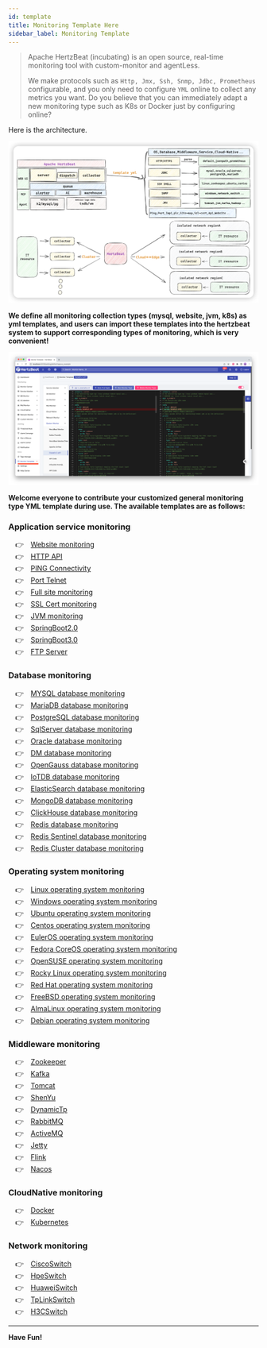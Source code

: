 ```yaml
---
id: template  
title: Monitoring Template Here     
sidebar_label: Monitoring Template
---
```


> Apache HertzBeat (incubating) is an open source, real-time monitoring tool with custom-monitor and agentLess.
>
> We make protocols such as `Http, Jmx, Ssh, Snmp, Jdbc, Prometheus` configurable, and you only need to configure `YML` online to collect any metrics you want.
> Do you believe that you can immediately adapt a new monitoring type such as K8s or Docker just by configuring online?

Here is the architecture.

![HertzBeat](/img/docs/hertzbeat-arch.png)

**We define all monitoring collection types (mysql, website, jvm, k8s) as yml templates, and users can import these templates into the hertzbeat system to support corresponding types of monitoring, which is very convenient!**

![HertzBeat](/img/docs/advanced/extend-point-1.png)

**Welcome everyone to contribute your customized general monitoring type YML template during use. The available templates are as follows:**

### Application service monitoring

&emsp;&#x1F449;&emsp;[Website monitoring](https://raw.githubusercontent.com/apache/hertzbeat/master/hertzbeat-manager/src/main/resources/define/app-website.yml) <br />
&emsp;&#x1F449;&emsp;[HTTP API](https://raw.githubusercontent.com/apache/hertzbeat/master/hertzbeat-manager/src/main/resources/define/app-api.yml) <br />
&emsp;&#x1F449;&emsp;[PING Connectivity](https://raw.githubusercontent.com/apache/hertzbeat/master/hertzbeat-manager/src/main/resources/define/app-ping.yml) <br />
&emsp;&#x1F449;&emsp;[Port Telnet](https://raw.githubusercontent.com/apache/hertzbeat/master/hertzbeat-manager/src/main/resources/define/app-port.yml) <br />
&emsp;&#x1F449;&emsp;[Full site monitoring](https://raw.githubusercontent.com/apache/hertzbeat/master/hertzbeat-manager/src/main/resources/define/app-fullsite.yml) <br />
&emsp;&#x1F449;&emsp;[SSL Cert monitoring](https://raw.githubusercontent.com/apache/hertzbeat/master/hertzbeat-manager/src/main/resources/define/app-ssl_cert.yml) <br />
&emsp;&#x1F449;&emsp;[JVM monitoring](https://raw.githubusercontent.com/apache/hertzbeat/master/hertzbeat-manager/src/main/resources/define/app-jvm.yml) <br />
&emsp;&#x1F449;&emsp;[SpringBoot2.0](https://raw.githubusercontent.com/apache/hertzbeat/master/hertzbeat-manager/src/main/resources/define/app-springboot2.yml) <br />
&emsp;&#x1F449;&emsp;[SpringBoot3.0](https://raw.githubusercontent.com/apache/hertzbeat/master/hertzbeat-manager/src/main/resources/define/app-springboot3.yml) <br />
&emsp;&#x1F449;&emsp;[FTP Server](https://raw.githubusercontent.com/apache/hertzbeat/master/hertzbeat-manager/src/main/resources/define/app-ftp.yml) <br />

### Database monitoring

&emsp;&#x1F449;&emsp;[MYSQL database monitoring](https://raw.githubusercontent.com/apache/hertzbeat/master/hertzbeat-manager/src/main/resources/define/app-mysql.yml) <br />
&emsp;&#x1F449;&emsp;[MariaDB database monitoring](https://raw.githubusercontent.com/apache/hertzbeat/master/hertzbeat-manager/src/main/resources/define/app-mariadb.yml) <br />
&emsp;&#x1F449;&emsp;[PostgreSQL database monitoring](https://raw.githubusercontent.com/apache/hertzbeat/master/hertzbeat-manager/src/main/resources/define/app-postgresql.yml) <br />
&emsp;&#x1F449;&emsp;[SqlServer database monitoring](https://raw.githubusercontent.com/apache/hertzbeat/master/hertzbeat-manager/src/main/resources/define/app-sqlserver.yml) <br />
&emsp;&#x1F449;&emsp;[Oracle database monitoring](https://raw.githubusercontent.com/apache/hertzbeat/master/hertzbeat-manager/src/main/resources/define/app-oracle.yml) <br />
&emsp;&#x1F449;&emsp;[DM database monitoring](https://raw.githubusercontent.com/apache/hertzbeat/master/hertzbeat-manager/src/main/resources/define/app-dm.yml) <br />
&emsp;&#x1F449;&emsp;[OpenGauss database monitoring](https://raw.githubusercontent.com/apache/hertzbeat/master/hertzbeat-manager/src/main/resources/define/app-opengauss.yml) <br />
&emsp;&#x1F449;&emsp;[IoTDB database monitoring](https://raw.githubusercontent.com/apache/hertzbeat/master/hertzbeat-manager/src/main/resources/define/app-iotdb.yml) <br />
&emsp;&#x1F449;&emsp;[ElasticSearch database monitoring](https://raw.githubusercontent.com/apache/hertzbeat/master/hertzbeat-manager/src/main/resources/define/app-elasticsearch.yml) <br />
&emsp;&#x1F449;&emsp;[MongoDB database monitoring](https://raw.githubusercontent.com/apache/hertzbeat/master/hertzbeat-manager/src/main/resources/define/app-mongodb.yml) <br />
&emsp;&#x1F449;&emsp;[ClickHouse database monitoring](https://raw.githubusercontent.com/apache/hertzbeat/master/hertzbeat-manager/src/main/resources/define/app-clickhouse.yml) <br />
&emsp;&#x1F449;&emsp;[Redis database monitoring](https://raw.githubusercontent.com/apache/hertzbeat/master/hertzbeat-manager/src/main/resources/define/app-redis.yml) <br />
&emsp;&#x1F449;&emsp;[Redis Sentinel database monitoring](https://raw.githubusercontent.com/apache/hertzbeat/master/hertzbeat-manager/src/main/resources/define/app-redis_sentinel.yml) <br />
&emsp;&#x1F449;&emsp;[Redis Cluster database monitoring](https://raw.githubusercontent.com/apache/hertzbeat/master/hertzbeat-manager/src/main/resources/define/app-redis_cluster.yml) <br />

### Operating system monitoring

&emsp;&#x1F449;&emsp;[Linux operating system monitoring](https://raw.githubusercontent.com/apache/hertzbeat/master/hertzbeat-manager/src/main/resources/define/app-linux.yml) <br />
&emsp;&#x1F449;&emsp;[Windows operating system monitoring](https://raw.githubusercontent.com/apache/hertzbeat/master/hertzbeat-manager/src/main/resources/define/app-windows.yml) <br />
&emsp;&#x1F449;&emsp;[Ubuntu operating system monitoring](https://raw.githubusercontent.com/apache/hertzbeat/master/hertzbeat-manager/src/main/resources/define/app-ubuntu.yml) <br />
&emsp;&#x1F449;&emsp;[Centos operating system monitoring](https://raw.githubusercontent.com/apache/hertzbeat/master/hertzbeat-manager/src/main/resources/define/app-centos.yml) <br />
&emsp;&#x1F449;&emsp;[EulerOS operating system monitoring](https://raw.githubusercontent.com/apache/hertzbeat/master/hertzbeat-manager/src/main/resources/define/app-euleros.yml) <br />
&emsp;&#x1F449;&emsp;[Fedora CoreOS operating system monitoring](https://raw.githubusercontent.com/apache/hertzbeat/master/hertzbeat-manager/src/main/resources/define/app-coreos.yml) <br />
&emsp;&#x1F449;&emsp;[OpenSUSE operating system monitoring](https://raw.githubusercontent.com/apache/hertzbeat/master/hertzbeat-manager/src/main/resources/define/app-opensuse.yml) <br />
&emsp;&#x1F449;&emsp;[Rocky Linux operating system monitoring](https://raw.githubusercontent.com/apache/hertzbeat/master/hertzbeat-manager/src/main/resources/define/app-rockylinux.yml) <br />
&emsp;&#x1F449;&emsp;[Red Hat operating system monitoring](https://raw.githubusercontent.com/apache/hertzbeat/master/hertzbeat-manager/src/main/resources/define/app-redhat.yml) <br />
&emsp;&#x1F449;&emsp;[FreeBSD operating system monitoring](https://raw.githubusercontent.com/apache/hertzbeat/master/hertzbeat-manager/src/main/resources/define/app-freebsd.yml) <br />
&emsp;&#x1F449;&emsp;[AlmaLinux operating system monitoring](https://raw.githubusercontent.com/apache/hertzbeat/master/hertzbeat-manager/src/main/resources/define/app-almalinux.yml) <br />
&emsp;&#x1F449;&emsp;[Debian operating system monitoring](https://raw.githubusercontent.com/apache/hertzbeat/master/hertzbeat-manager/src/main/resources/define/app-debian.yml) <br />

### Middleware monitoring

&emsp;&#x1F449;&emsp;[Zookeeper](https://raw.githubusercontent.com/apache/hertzbeat/master/hertzbeat-manager/src/main/resources/define/app-zookeeper.yml) <br />
&emsp;&#x1F449;&emsp;[Kafka](https://raw.githubusercontent.com/apache/hertzbeat/master/hertzbeat-manager/src/main/resources/define/app-kafka.yml) <br />
&emsp;&#x1F449;&emsp;[Tomcat](https://raw.githubusercontent.com/apache/hertzbeat/master/hertzbeat-manager/src/main/resources/define/app-tomcat.yml) <br />
&emsp;&#x1F449;&emsp;[ShenYu](https://raw.githubusercontent.com/apache/hertzbeat/master/hertzbeat-manager/src/main/resources/define/app-shenyu.yml) <br />
&emsp;&#x1F449;&emsp;[DynamicTp](https://raw.githubusercontent.com/apache/hertzbeat/master/hertzbeat-manager/src/main/resources/define/app-dynamic_tp.yml) <br />
&emsp;&#x1F449;&emsp;[RabbitMQ](https://raw.githubusercontent.com/apache/hertzbeat/master/hertzbeat-manager/src/main/resources/define/app-rabbitmq.yml) <br />
&emsp;&#x1F449;&emsp;[ActiveMQ](https://raw.githubusercontent.com/apache/hertzbeat/master/hertzbeat-manager/src/main/resources/define/app-activemq.yml) <br />
&emsp;&#x1F449;&emsp;[Jetty](https://raw.githubusercontent.com/apache/hertzbeat/master/hertzbeat-manager/src/main/resources/define/app-jetty.yml) <br />
&emsp;&#x1F449;&emsp;[Flink](https://raw.githubusercontent.com/apache/hertzbeat/master/hertzbeat-manager/src/main/resources/define/app-flink.yml) <br />
&emsp;&#x1F449;&emsp;[Nacos](https://raw.githubusercontent.com/apache/hertzbeat/master/hertzbeat-manager/src/main/resources/define/app-nacos.yml) <br />

### CloudNative monitoring

&emsp;&#x1F449;&emsp;[Docker](https://raw.githubusercontent.com/apache/hertzbeat/master/hertzbeat-manager/src/main/resources/define/app-docker.yml) <br />
&emsp;&#x1F449;&emsp;[Kubernetes](https://raw.githubusercontent.com/apache/hertzbeat/master/hertzbeat-manager/src/main/resources/define/app-kubernetes.yml) <br />

### Network monitoring

&emsp;&#x1F449;&emsp;[CiscoSwitch](https://raw.githubusercontent.com/apache/hertzbeat/master/hertzbeat-manager/src/main/resources/define/app-cisco_switch.yml) <br />
&emsp;&#x1F449;&emsp;[HpeSwitch](https://raw.githubusercontent.com/apache/hertzbeat/master/hertzbeat-manager/src/main/resources/define/app-hpe_switch.yml) <br />
&emsp;&#x1F449;&emsp;[HuaweiSwitch](https://raw.githubusercontent.com/apache/hertzbeat/master/hertzbeat-manager/src/main/resources/define/app-huawei_switch.yml) <br />
&emsp;&#x1F449;&emsp;[TpLinkSwitch](https://raw.githubusercontent.com/apache/hertzbeat/master/hertzbeat-manager/src/main/resources/define/app-tplink_switch.yml) <br />
&emsp;&#x1F449;&emsp;[H3CSwitch](https://raw.githubusercontent.com/apache/hertzbeat/master/hertzbeat-manager/src/main/resources/define/app-h3c_switch.yml) <br />

---

**Have Fun!**
